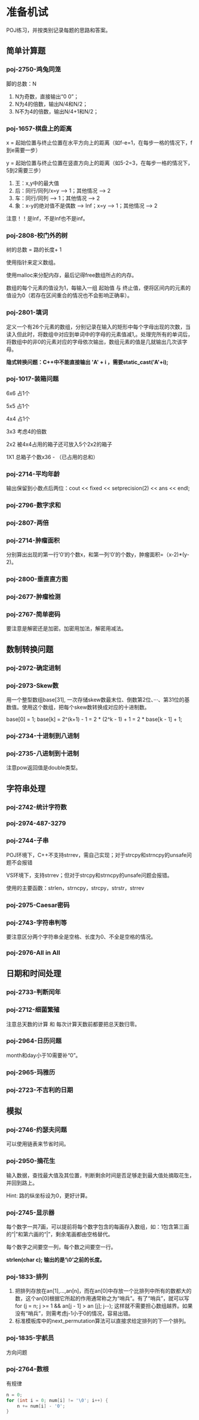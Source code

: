 # 准备机试
POJ练习，并按类别记录每题的思路和答案。

## 简单计算题

### poj-2750-鸡兔同笼
脚的总数：N
1. N为奇数，直接输出“0 0”；
2. N为4的倍数，输出N/4和N/2；
3. N不为4的倍数，输出N/4+1和N/2；

### poj-1657-棋盘上的距离
x = 起始位置与终止位置在水平方向上的距离（如f-e=1，在每步一格的情况下，f到e需要一步）

y = 起始位置与终止位置在竖直方向上的距离（如5-2=3，在每步一格的情况下，5到2需要三步）

1. 王：x,y中的最大值
2. 后：同行/同列/x=y --> 1；其他情况 --> 2
3. 车：同行/同列 --> 1；其他情况 --> 2
4. 象：x-y的绝对值不是偶数 --> Inf；x=y --> 1；其他情况 --> 2

注意！！是Inf，不是lnf也不是inf。

### poj-2808-校门外的树
树的总数 = 路的长度+ 1

使用指针来定义数组。

使用malloc来分配内存，最后记得free数组所占的内存。

数组的每个元素的值设为1，每输入一组 起始值 与 终止值，便将区间内的元素的值设为0（若存在区间重合的情况也不会影响正确率）。

### poj-2801-填词
定义一个有26个元素的数组，分别记录在输入的矩形中每个字母出现的次数，当读入但此时，将数组中对应到单词中的字母的元素值减1,。处理完所有的单词后，将数组中的非0的元素对应的字母依次输出，数组元素的值是几就输出几次该字母。

**隐式转换问题：C++中不能直接输出 'A' + i ，需要static_cast<char>('A'+i);**
  
### poj-1017-装箱问题
6x6 占1个

5x5 占1个

4x4 占1个

3x3 考虑4的倍数

2x2 被4x4占用的箱子还可放入5个2x2的箱子

1X1 总箱子个数x36 - （已占用的总和）

### poj-2714-平均年龄
输出保留到小数点后两位：cout << fixed << setprecision(2) << ans << endl;

### poj-2796-数字求和

### poj-2807-两倍

### poj-2714-肿瘤面积
分别算出出现的第一行‘0’的个数x，和第一列‘0’的个数y，肿瘤面积=（x-2)*(y-2)。

### poj-2800-垂直直方图

### poj-2677-肿瘤检测

### poj-2767-简单密码
要注意是解密还是加密。加密用加法，解密用减法。

## 数制转换问题

### poj-2972-确定进制

### poj-2973-Skew数
用一个整型数组base[31], 一次存储skew数最末位、倒数第2位、···、第31位的基数值。使用这个数组，把每个skew数转换成对应的十进制数。

base[0] = 1; base[k] = 2^(k+1) - 1 = 2 * (2^k - 1) + 1 = 2 * base[k - 1] + 1;

### poj-2734-十进制到八进制

### poj-2735-八进制到十进制
注意pow返回值是double类型。

## 字符串处理
### poj-2742-统计字符数
### poj-2974-487-3279
### poj-2744-子串
POJ环境下，C++不支持strrev，需自己实现；对于strcpy和strncpy的unsafe问题不会报错

VS环境下，支持strrev；但对于strcpy和strncpy的unsafe问题会报错。

使用的主要函数：strlen，strncpy，strcpy，strstr，strrev

### poj-2975-Caesar密码
### poj-2743-字符串判等
要注意区分两个字符串全是空格、长度为0、不全是空格的情况。
### poj-2976-All in All

## 日期和时间处理
### poj-2733-判断闰年
### poj-2712-细菌繁殖
注意总天数的计算 和 每次计算天数前都要把总天数归零。
### poj-2964-日历问题
month和day小于10需要补“0”。
### poj-2965-玛雅历
### poj-2723-不吉利的日期

## 模拟
### poj-2746-约瑟夫问题
可以使用链表来节省时间。
### poj-2950-摘花生
输入数据，查找最大值及其位置，判断剩余时间是否足够走到最大值处摘取花生，并回到路上。

Hint: 路的纵坐标设为0，更好计算。
### poj-2745-显示器
每个数字一共7画，可以提前将每个数字包含的每画存入数组，如：1包含第三画的“|”和第六画的“|”，剩余笔画都由空格替代。

每个数字之间要空一列，每个数之间要空一行。

**strlen(char c); 输出的是‘\0’之前的长度。**

### poj-1833-排列
1. 把排列存放在an[1],...,an[n]，而在an[0]中存放一个比排列中所有的数都大的数，这个an[0]根据它所起的作用通常称之为“哨兵”。有了“哨兵”，就可以写 for (j = n; j >= 1 && an[j - 1] > an [j]; j--); 这样就不需要担心数组越界。如果没有“哨兵”，则需考虑j-1小于0的情况，容易出错。
2. 标准模板库中的next_permutation算法可以直接求给定排列的下一个排列。 

### poj-1835-宇航员
方向问题

### poj-2764-数根
有规律
```C++
n = 0;
for (int i = 0; num[i] != '\0'; i++) {
	n += num[i] - '0';
}
```
